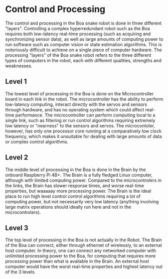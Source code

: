 # Control and Processing

The control and processing in the Boa snake robot is done in three different "layers". Controlling a complex hyperredundant robot such as the Boa requires both low-latency real-time processing (such as acquiring and synchronizing sensor data), as well as large amounts of computing power to run software such as computer vision or state estimation algorithms. This is notoriously difficult to achieve on a single piece of computer hardware. The processing "layers" of the Boa snake robot refers to the three different types of computers in the robot, each with different qualities, strengths and weaknesses.

## Level 1 
The lowest level of processing in the Boa is done on the Microcontroller board in each link in the robot. The microcontroller has the ability to perform low-latency computing, interact directly with the servos and sensors through hardware, and has no operating system which could affect real-time performance. The microcontroller can perform computing local to a single link, such as filtering or run control algorithms requiring extremely low latency or "nearness" to the sensors and servos. The microcontoler, however, has only one processor core running at a comparatively low clock frequency, which makes it unsuitable for dealing with large amounts of data or complex control algorithms.

## Level 2
The middle level of processing in the Boa is done in the Brain by the onboard Raspberry Pi 4B+. The Brain is a fully fledged Linux computer, although with limited computing power. Compared to the microcontrolers in the links, the Brain has slower response times, and worse real-time properties, but waaaaay more processing power. The Brain is the ideal place to run high level control control algorithms requiring a lot of computing power, but not necessarily very low latency (anything involving large matrix operations should ideally run here and not in the microcontrolers).

## Level 3
The top level of processing in the Boa is not actually in the Robot. The Brain of the Boa can connect, either through ethernet of wirelessly, to an external host computer. In theory, one can connect any networked computer with unlimited processing power to the Boa, for computing that requires more processing power than what is available in the Brain. An external host computer would have the worst real-time properties and highest latency out of the 3 levels.